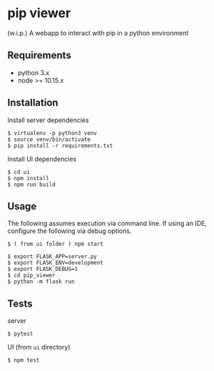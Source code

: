 # pip viewer
(w.i.p.) A webapp to interact with pip in a python environment

## Requirements
* python 3.x
* node >= 10.15.x

## Installation
Install server dependencies

    $ virtualenv -p python3 venv
    $ source venv/bin/activate
    $ pip install -r requirements.txt

Install UI dependencies

    $ cd ui
    $ npm install
    $ npm run build

## Usage
The following assumes execution via command line. If using an IDE, configure the following via debug options.

    $ ( from ui folder ) npm start

    $ export FLASK_APP=server.py
    $ export FLASK_ENV=development
    $ export FLASK_DEBUG=1
    $ cd pip_viewer
    $ python -m flask run

## Tests
server

    $ pytest

UI (from `ui` directory)

    $ npm test
